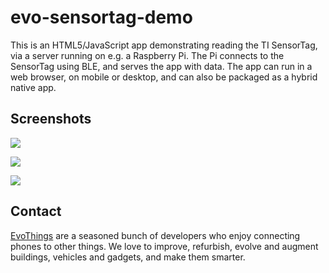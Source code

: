 # evo-sensortag-demo

This is an HTML5/JavaScript app demonstrating reading the TI SensorTag, via a server running on e.g. a Raspberry Pi. The Pi connects to the SensorTag using BLE, and serves the app with data. The app can run in a web browser, on mobile or desktop, and can also be packaged as a hybrid native app.

## Screenshots

![](https://raw.github.com/divineprog/evo-sensortag-demo/master/Documentation/ScreenMain.png)

![](https://raw.github.com/divineprog/evo-sensortag-demo/master/Documentation/ScreenMainConnected.png)

![](https://raw.github.com/divineprog/evo-sensortag-demo/master/Documentation/ScreenTemperatureDemo.png)

## Contact

[EvoThings](http://evothings.com) are a seasoned bunch of developers who enjoy connecting phones to other things. We love to improve, refurbish, evolve and augment buildings, vehicles and gadgets, and make them smarter.
